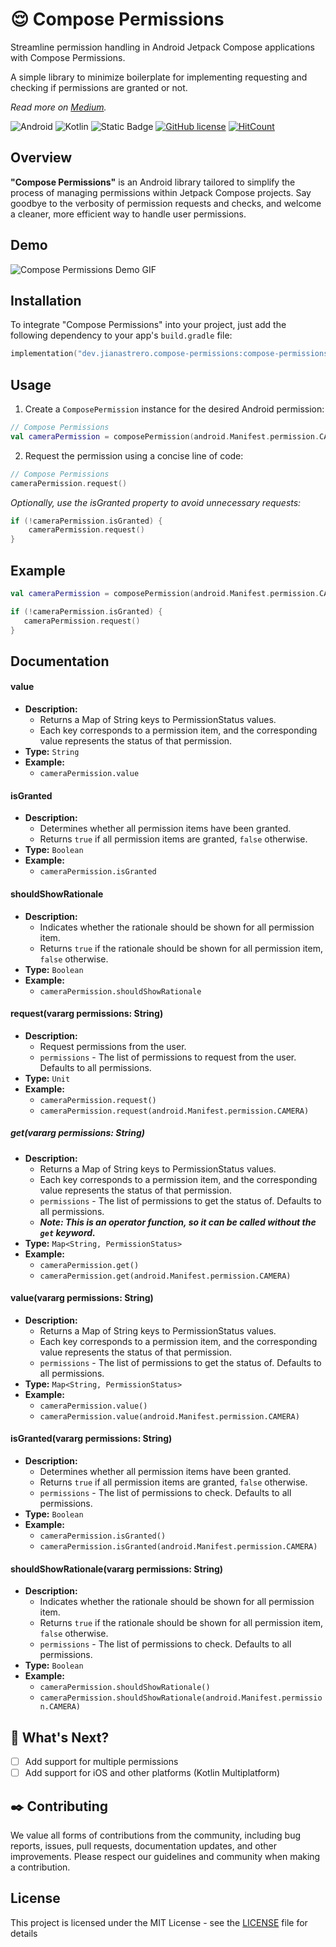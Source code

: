 # 😌 Compose Permissions

Streamline permission handling in Android Jetpack Compose applications with Compose Permissions.

A simple library to minimize boilerplate for implementing requesting and checking if permissions are granted or
not.

_Read more on [Medium](https://medium.com/@jianastrero/streamline-permission-handling-in-android-jetpack-compose-applications-with-compose-permissions-560b3b58fb70)._

![Android](https://img.shields.io/badge/Android-3DDC84?style=for-the-badge&logo=android&logoColor=white)
![Kotlin](https://img.shields.io/badge/kotlin-%237F52FF.svg?style=for-the-badge&logo=kotlin&logoColor=white)
![Static Badge](https://img.shields.io/badge/Jetpack_Compose-37bf6e?style=for-the-badge&logo=data%3Aimage%2Fpng%3Bbase64%2CiVBORw0KGgoAAAANSUhEUgAAAA0AAAAOCAYAAAD0f5bSAAAABHNCSVQICAgIfAhkiAAAAAFzUkdCAK7OHOkAAAAEZ0FNQQAAsY8L%2FGEFAAAACXBIWXMAAA7DAAAOwwHHb6hkAAAAX3pUWHRSYXcgcHJvZmlsZSB0eXBlIEFQUDEAAAiZ40pPzUstykxWKCjKT8vMSeVSAANjEy4TSxNLo0QDAwMLAwgwNDAwNgSSRkC2OVQo0QAFmJibpQGhuVmymSmIzwUAT7oVaBst2IwAAAFlSURBVChTY6AbYITScGD%2FtEfk37fvrQyMjBH%2FGRhmMTP%2Fbj2o2PgBKg0GcE32%2B%2BtZ%2FsmxZjD8%2B98E1CAIFWYAanzDyMjYwKT0a%2BZBxsY%2FIDEmsAwQfPjweS9QxWQgFvz74QvD76dvGP5%2B%2FMLA%2BO%2B%2FCFBsyv8dJvuhShmYoTTDx5ucM78%2F%2BMjMzfufIVDGgyFbMZGB7TcTw53bTxmYzwUyMN03kHiwr70FpBZuE8gh7448ZeBf%2B53BV8KNgZuZi8FPwp1B%2B4kHA8MrIagaCEDSBAEYIYMFoGpiZmE4fvwow%2BzpExk%2Bf%2FnKsOngLYar9z4yMDKzQxVAANxgDn3Hi8BQ02P495fh35c3DBKKVgzy5tkMLFwKQGEWkOv37qvhcQGphdv047eIKcO%2Ff8X%2FmZjfM%2FGJM7CKGjKwcquANLxhYPiXIXxxmztUKSbgNXUW5tB3mqgcMe2TY%2BuXyW71H1BDgY6AgQEAC35v3JCnE5EAAAAASUVORK5CYII%3D)
[![GitHub license](https://img.shields.io/github/license/jianastrero/compose-permissions?style=for-the-badge)](https://github.com/jianastrero/compose-nav-transitions/blob/main/LICENSE)
[![HitCount](http://hits.dwyl.com/jianastrero/compose-permissions.svg)](http://hits.dwyl.com/jianastrero/compose-permissions)

## Overview

**"Compose Permissions"** is an Android library tailored to simplify the process of managing permissions within Jetpack Compose projects. Say goodbye to the verbosity of permission requests and checks, and welcome a cleaner, more efficient way to handle user permissions.

## Demo

![Compose Permissions Demo GIF](assets/demo.gif)

## Installation

To integrate "Compose Permissions" into your project, just add the following dependency to your app's `build.gradle` file:

```kotlin
implementation("dev.jianastrero.compose-permissions:compose-permissions:1.1.0")
```

## Usage

1. Create a `ComposePermission` instance for the desired Android permission:

```kotlin
// Compose Permissions
val cameraPermission = composePermission(android.Manifest.permission.CAMERA)
```

2. Request the permission using a concise line of code:

```kotlin
// Compose Permissions
cameraPermission.request()
```

_Optionally, use the isGranted property to avoid unnecessary requests:_

```kotlin
if (!cameraPermission.isGranted) {
    cameraPermission.request()
}
```

## Example

```kotlin
val cameraPermission = composePermission(android.Manifest.permission.CAMERA)

if (!cameraPermission.isGranted) {
   cameraPermission.request()
}
```

## Documentation

#### value

- **Description:**
  - Returns a Map of String keys to PermissionStatus values.
  - Each key corresponds to a permission item, and the corresponding value represents the status of that permission.
- **Type:** `String`
- **Example:**
  - `cameraPermission.value`

#### isGranted

- **Description:**
  - Determines whether all permission items have been granted.
  - Returns `true` if all permission items are granted, `false` otherwise.
- **Type:** `Boolean`
- **Example:**
  - `cameraPermission.isGranted`

#### shouldShowRationale

- **Description:**
  - Indicates whether the rationale should be shown for all permission item.
  - Returns `true` if the rationale should be shown for all permission item, `false` otherwise.
- **Type:** `Boolean`
- **Example:**
  - `cameraPermission.shouldShowRationale`

#### request(vararg permissions: String)

- **Description:**
  - Request permissions from the user.
  - `permissions` - The list of permissions to request from the user. Defaults to all permissions.
- **Type:** `Unit`
- **Example:**
  - `cameraPermission.request()`
  - `cameraPermission.request(android.Manifest.permission.CAMERA)`

##### get(vararg permissions: String)

- **Description:**
  - Returns a Map of String keys to PermissionStatus values.
  - Each key corresponds to a permission item, and the corresponding value represents the status of that permission.
  - `permissions` - The list of permissions to get the status of. Defaults to all permissions.
  - **_Note: This is an operator function, so it can be called without the `get` keyword._**
- **Type:** `Map<String, PermissionStatus>`
- **Example:**
  - `cameraPermission.get()`
  - `cameraPermission.get(android.Manifest.permission.CAMERA)`

#### value(vararg permissions: String)

- **Description:**
  - Returns a Map of String keys to PermissionStatus values.
  - Each key corresponds to a permission item, and the corresponding value represents the status of that permission.
  - `permissions` - The list of permissions to get the status of. Defaults to all permissions.
- **Type:** `Map<String, PermissionStatus>`
- **Example:**
  - `cameraPermission.value()`
  - `cameraPermission.value(android.Manifest.permission.CAMERA)`

#### isGranted(vararg permissions: String)

- **Description:**
  - Determines whether all permission items have been granted.
  - Returns `true` if all permission items are granted, `false` otherwise.
  - `permissions` - The list of permissions to check. Defaults to all permissions.
- **Type:** `Boolean`
- **Example:**
  - `cameraPermission.isGranted()`
  - `cameraPermission.isGranted(android.Manifest.permission.CAMERA)`

#### shouldShowRationale(vararg permissions: String)

- **Description:**
  - Indicates whether the rationale should be shown for all permission item.
  - Returns `true` if the rationale should be shown for all permission item, `false` otherwise.
  - `permissions` - The list of permissions to check. Defaults to all permissions.
- **Type:** `Boolean`
- **Example:**
  - `cameraPermission.shouldShowRationale()`
  - `cameraPermission.shouldShowRationale(android.Manifest.permission.CAMERA)`

## 🚀 What's Next?

- [ ]  Add support for multiple permissions
- [ ]  Add support for iOS and other platforms (Kotlin Multiplatform)

## ✒️ Contributing

We value all forms of contributions from the community, including bug reports, issues, pull requests, documentation updates, and other improvements. Please respect our guidelines and community when making a contribution.

## License

This project is licensed under the MIT License - see the [LICENSE](LICENSE) file for details
